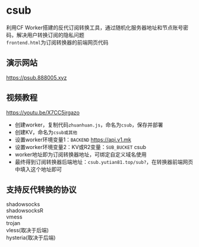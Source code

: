 # csub
利用CF Worker搭建的反代订阅转换工具，通过随机化服务器地址和节点账号密码，解决用户转换订阅的隐私问题  
`frontend.html`为订阅转换器的前端网页代码  
## 演示网站  
https://psub.888005.xyz  
## 视频教程  
https://youtu.be/X7CC5jrgazo  
- 创建worker，复制代码`zhuanhuan.js`，命名为`csub`，保存并部署  
- 创建KV，命名为`csub或其他`  
- 设置worker环境变量1：`BACKEND`  https://api.v1.mk  
- 设置worker环境变量2：KV或R2变量：`SUB_BUCKET`  csub
- worker地址即为订阅转换器地址，可绑定自定义域名使用
- 最终得到订阅转换器后端地址：`csub.yutian81.top/sub?`，在转换器前端网页中填入这个地址即可  
## 支持反代转换的协议
shadowsocks  
shadowsocksR  
vmess  
trojan  
vless(取决于后端)  
hysteria(取决于后端)  
